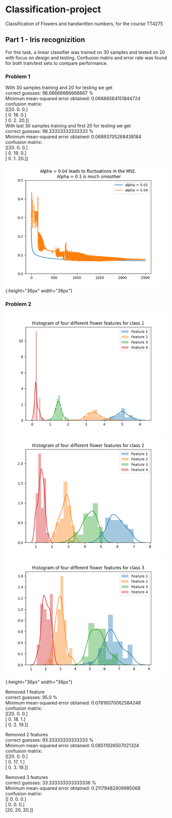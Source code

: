 # Classification-project
Classification of Flowers and handwritten numbers, for the course TT4275


## Part 1 - Iris recognizition
For this task, a linear classifier was trained on 30 samples and tested on 20 with focus on design and testing.
Confusion matrix and error rate was found for both train/test sets to compare performance.

### Problem 1
With 30 samples training and 20 for testing we get   
correct guesses:  96.66666666666667 %  
Minimum mean-squared error obtained:  0.06688564151844724  
confusion matrix:  
 [[20.  0.  0.]  
 [ 0. 18.  0.]  
 [ 0.  2. 20.]]  
With last 30 samples training and first 20 for testing we get  
correct guesses:  98.33333333333333 %  
Minimum mean-squared error obtained:  0.06893705268438184  
confusion matrix:  
 [[20.  0.  0.]  
 [ 0. 19.  0.]  
 [ 0.  1. 20.]]  


![alt text](https://raw.githubusercontent.com/mariusud/Classification-project/master/mse_values.png){:height="36px" width="36px"} 
### Problem 2
![alt text](https://raw.githubusercontent.com/mariusud/Classification-project/master/histogram1.png)
![alt text](https://raw.githubusercontent.com/mariusud/Classification-project/master/histogram2.png )
![alt text](https://raw.githubusercontent.com/mariusud/Classification-project/master/histogram3.png ){:height="36px" width="36px"}

Removed 1 feature  
correct guesses:  95.0 %  
Minimum mean-squared error obtained:  0.07818070062584248  
confusion matrix:    
 [[20.  0.  0.]  
 [ 0. 18.  1.]  
 [ 0.  2. 19.]]  

Removed 2 features  
correct guesses:  93.33333333333333 %  
Minimum mean-squared error obtained:  0.08511926507021324  
confusion matrix:  
 [[20.  0.  0.]  
 [ 0. 17.  1.]  
 [ 0.  3. 19.]]  

Removed 3 features  
correct guesses:  33.333333333333336 %  
Minimum mean-squared error obtained:  0.21179482409985068  
confusion matrix:  
 [[ 0.  0.  0.]  
 [ 0.  0.  0.]  
 [20. 20. 20.]]  